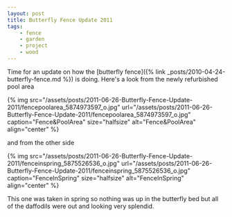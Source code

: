 ```yaml
---
layout: post
title: Butterfly Fence Update 2011
tags:
    - fence
    - garden
    - project
    - wood
---
```




Time for an update on how the [butterfly fence]({% link _posts/2010-04-24-butterfly-fence.md %}) is doing. Here's a look from the newly refurbished pool area

{% img src="/assets/posts/2011-06-26-Butterfly-Fence-Update-2011/fencepoolarea_5874973597_o.jpg" url="/assets/posts/2011-06-26-Butterfly-Fence-Update-2011/fencepoolarea_5874973597_o.jpg" caption="Fence&amp;PoolArea" size="halfsize" alt="Fence&amp;PoolArea" align="center" %}

and from the other side

{% img src="/assets/posts/2011-06-26-Butterfly-Fence-Update-2011/fenceinspring_5875526536_o.jpg" url="/assets/posts/2011-06-26-Butterfly-Fence-Update-2011/fenceinspring_5875526536_o.jpg" caption="FenceInSpring" size="halfsize" alt="FenceInSpring" align="center" %}

This one was taken in spring so nothing was up in the butterfly bed but all of the daffodils were out and looking very splendid.
